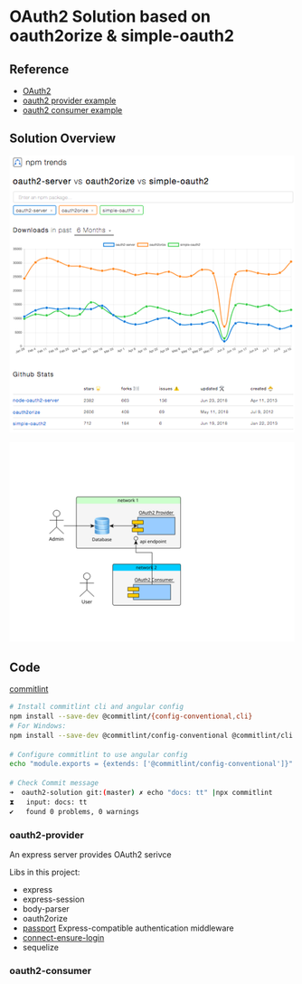 # OAuth2 Solution based on oauth2orize & simple-oauth2 

## Reference

* [OAuth2](http://wiki.li3huo.com/OAuth)
* [oauth2 provider example](https://github.com/gerges-beshay/oauth2orize-examples)
* [oauth2 consumer example](https://github.com/coolaj86/example-oauth2orize-consumer)

## Solution Overview

[![npm trends: oauth2-server vs oauth2orize vs simple-oauth2](./doc/npm-trends.png)](http://www.npmtrends.com/oauth2-server-vs-oauth2orize-vs-simple-oauth2)

![Deployment Diagram](./doc/deployment.svg)


## Code

[commitlint](https://www.npmjs.com/package/commitlint)

```bash
# Install commitlint cli and angular config
npm install --save-dev @commitlint/{config-conventional,cli}
# For Windows:
npm install --save-dev @commitlint/config-conventional @commitlint/cli

# Configure commitlint to use angular config
echo "module.exports = {extends: ['@commitlint/config-conventional']}" > commitlint.config.js

# Check Commit message
➜  oauth2-solution git:(master) ✗ echo "docs: tt" |npx commitlint
⧗   input: docs: tt
✔   found 0 problems, 0 warnings
```

### oauth2-provider

An express server provides OAuth2 serivce

Libs in this project:

* express
* express-session
* body-parser
* oauth2orize
* [passport](https://www.npmjs.com/package/passport) Express-compatible authentication middleware
* [connect-ensure-login](https://www.npmjs.com/package/connect-ensure-login)
* sequelize

### oauth2-consumer
